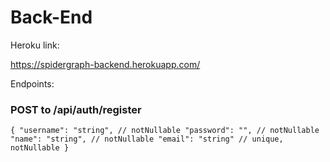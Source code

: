 # Back-End

Heroku link:

https://spidergraph-backend.herokuapp.com/

Endpoints:

### POST to /api/auth/register

`{
    "username": "string", // notNullable
    "password": "", // notNullable
    "name": "string", // notNullable
    "email": "string" // unique, notNullable
}`